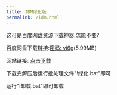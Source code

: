 ```yaml
---
title: IDM绿化版
permalink: /idm.html
---
```


这可是百度网盘资源下载神器,怎能不要?

百度网盘下载链接:[密码: vi6g](https://pan.baidu.com/s/1YikOse5lhTVHYX9Tm-uAcA)(5.99MB)

网站链接: [点击下载](/download/IDM.zip)

下载完解压后运行批处理文件"!绿化.bat"即可

运行"!卸载.bat"即可卸载